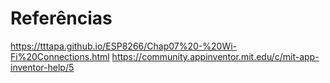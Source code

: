 # Referências

https://tttapa.github.io/ESP8266/Chap07%20-%20Wi-Fi%20Connections.html
https://community.appinventor.mit.edu/c/mit-app-inventor-help/5
